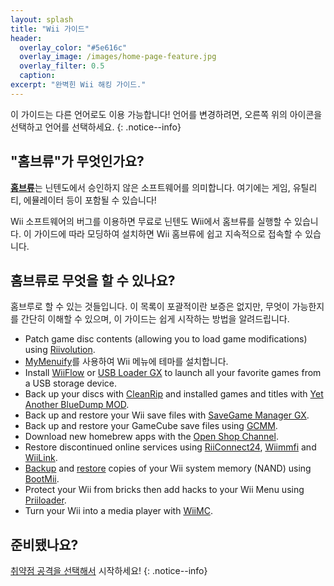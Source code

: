 ```yaml
---
layout: splash
title: "Wii 가이드"
header:
  overlay_color: "#5e616c"
  overlay_image: /images/home-page-feature.jpg
  overlay_filter: 0.5
  caption:
excerpt: "완벽힌 Wii 해킹 가이드."
---
```


이 가이드는 다른 언어로도 이용 가능합니다! 언어를 변경하려면, 오른쪽 위의 아이콘을 선택하고 언어를 선택하세요.
{: .notice--info}

## "홈브류"가 무엇인가요?

[**홈브류**](https://en.wikipedia.org/wiki/Homebrew_(video_games))는 닌텐도에서 승인하지 않은 소프트웨어를 의미합니다. 여기에는 게임, 유틸리티, 에뮬레이터 등이 포함될 수 있습니다!

Wii 소프트웨어의 버그를 이용하면 무료로 닌텐도 Wii에서 홈브류를 실행할 수 있습니다. 이 가이드에 따라 모딩하여 설치하면 Wii 홈브류에 쉽고 지속적으로 접속할 수 있습니다.

## 홈브류로 무엇을 할 수 있나요?

홈브루로 할 수 있는 것들입니다. 이 목록이 포괄적이란 보증은 없지만, 무엇이 가능한지를 간단히 이해할 수 있으며, 이 가이드는 쉽게 시작하는 방법을 알려드립니다.

- Patch game disc contents (allowing you to load game modifications) using [Riivolution](riivolution).
- [MyMenuify](themes)를 사용하여 Wii 메뉴에 테마를 설치합니다.
- Install [WiiFlow](wiiflow) or [USB Loader GX](usbloadergx) to launch all your favorite games from a USB storage device.
- Back up your discs with [CleanRip](/dump-games) and installed games and titles with [Yet Another BlueDump MOD](dump-wads).
- Back up and restore your Wii save files with [SaveGame Manager GX](https://oscwii.org/library/app/savegame_manager_gx).
- Back up and restore your GameCube save files using [GCMM](gcsaves).
- Download new homebrew apps with the [Open Shop Channel](hbb).
- Restore discontinued online services using [RiiConnect24](riiconnect24), [Wiimmfi](wiimmfi) and [WiiLink](wiilink).
- [Backup](bootmii) and [restore](bootmiirecover) copies of your Wii system memory (NAND) using [BootMii](hbc).
- Protect your Wii from bricks then add hacks to your Wii Menu using [Priiloader](priiloader).
- Turn your Wii into a media player with [WiiMC](https://oscwii.org/library/app/wiimc-ss).

## 준비됐나요?

[취약점 공격을 선택해서](get-started) 시작하세요!
{: .notice--info}
